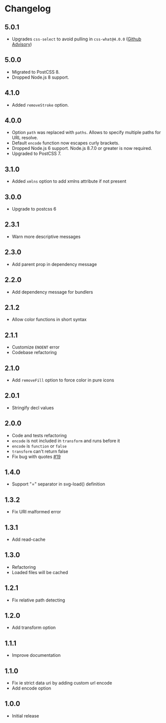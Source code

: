 # Changelog

## 5.0.1

* Upgrades `css-select` to avoid pulling in `css-what@4.0.0` ([Github Advisory](https://github.com/advisories/GHSA-q8pj-2vqx-8ggc))

## 5.0.0

* Migrated to PostCSS 8.
* Dropped Node.js 8 support.

## 4.1.0

* Added `removeStroke` option.

## 4.0.0

* Option `path` was replaced with `paths`. Allows to specify multiple paths for URL resolve.
* Default `encode` function now escapes curly brackets.
* Dropped Node.js 6 support. Node.js 8.7.0 or greater is now required.
* Upgraded to PostCSS 7.

## 3.1.0

* Added `xmlns` option to add xmlns attribute if not present

## 3.0.0

* Upgrade to postcss 6

## 2.3.1

* Warn more descriptive messages

## 2.3.0

* Add parent prop in dependency message

## 2.2.0

* Add dependency message for bundlers

## 2.1.2

* Allow color functions in short syntax

## 2.1.1

* Customize `ENOENT` error
* Codebase refactoring

## 2.1.0

* Add `removeFill` option to force color in pure icons

## 2.0.1

* Stringify decl values

## 2.0.0

* Code and tests refactoring
* `encode` is not included in `transform` and runs before it
* `encode` is `function` or `false`
* `transform` can't return false
* Fix bug with quotes [#19](https://github.com/TrySound/postcss-inline-svg/issues/19)

## 1.4.0

* Support "=" separator in svg-load() definition

## 1.3.2

* Fix URI malformed error

## 1.3.1

* Add read-cache

## 1.3.0

* Refactoring
* Loaded files will be cached

## 1.2.1

* Fix relative path detecting

## 1.2.0

* Add transform option

## 1.1.1

* Improve documentation

## 1.1.0

* Fix ie strict data uri by adding custom url encode
* Add encode option

## 1.0.0

* Initial release
